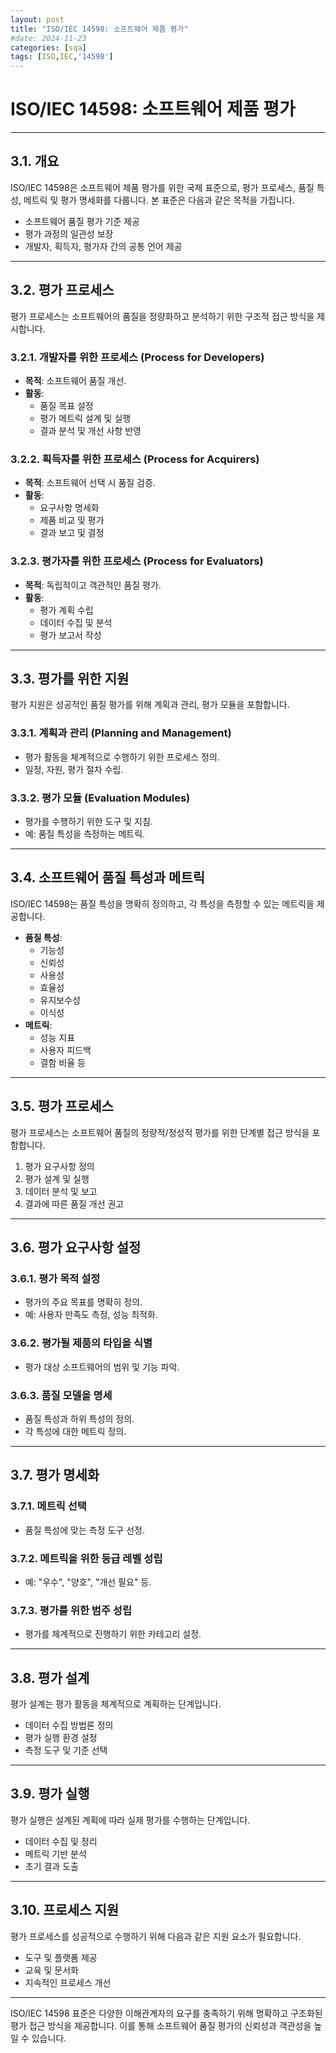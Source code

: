 ```yaml
---
layout: post
title: "ISO/IEC 14598: 소프트웨어 제품 평가"
#date: 2024-11-23
categories: [sqa]
tags: [ISO,IEC,'14598']
---
```


# ISO/IEC 14598: 소프트웨어 제품 평가

---

## 3.1. 개요
ISO/IEC 14598은 소프트웨어 제품 평가를 위한 국제 표준으로, 평가 프로세스, 품질 특성, 메트릭 및 평가 명세화를 다룹니다. 본 표준은 다음과 같은 목적을 가집니다.

- 소프트웨어 품질 평가 기준 제공
- 평가 과정의 일관성 보장
- 개발자, 획득자, 평가자 간의 공통 언어 제공

---

## 3.2. 평가 프로세스
평가 프로세스는 소프트웨어의 품질을 정량화하고 분석하기 위한 구조적 접근 방식을 제시합니다.

### 3.2.1. 개발자를 위한 프로세스 (Process for Developers)
- **목적**: 소프트웨어 품질 개선.
- **활동**:
  - 품질 목표 설정
  - 평가 메트릭 설계 및 실행
  - 결과 분석 및 개선 사항 반영

### 3.2.2. 획득자를 위한 프로세스 (Process for Acquirers)
- **목적**: 소프트웨어 선택 시 품질 검증.
- **활동**:
  - 요구사항 명세화
  - 제품 비교 및 평가
  - 결과 보고 및 결정

### 3.2.3. 평가자를 위한 프로세스 (Process for Evaluators)
- **목적**: 독립적이고 객관적인 품질 평가.
- **활동**:
  - 평가 계획 수립
  - 데이터 수집 및 분석
  - 평가 보고서 작성

---

## 3.3. 평가를 위한 지원
평가 지원은 성공적인 품질 평가를 위해 계획과 관리, 평가 모듈을 포함합니다.

### 3.3.1. 계획과 관리 (Planning and Management)
- 평가 활동을 체계적으로 수행하기 위한 프로세스 정의.
- 일정, 자원, 평가 절차 수립.

### 3.3.2. 평가 모듈 (Evaluation Modules)
- 평가를 수행하기 위한 도구 및 지침.
- 예: 품질 특성을 측정하는 메트릭.

---

## 3.4. 소프트웨어 품질 특성과 메트릭
ISO/IEC 14598는 품질 특성을 명확히 정의하고, 각 특성을 측정할 수 있는 메트릭을 제공합니다.

- **품질 특성**:
  - 기능성
  - 신뢰성
  - 사용성
  - 효율성
  - 유지보수성
  - 이식성
- **메트릭**:
  - 성능 지표
  - 사용자 피드백
  - 결함 비율 등

---

## 3.5. 평가 프로세스
평가 프로세스는 소프트웨어 품질의 정량적/정성적 평가를 위한 단계별 접근 방식을 포함합니다.

1. 평가 요구사항 정의
2. 평가 설계 및 실행
3. 데이터 분석 및 보고
4. 결과에 따른 품질 개선 권고

---

## 3.6. 평가 요구사항 설정

### 3.6.1. 평가 목적 설정
- 평가의 주요 목표를 명확히 정의.
- 예: 사용자 만족도 측정, 성능 최적화.

### 3.6.2. 평가될 제품의 타입을 식별
- 평가 대상 소프트웨어의 범위 및 기능 파악.

### 3.6.3. 품질 모델을 명세
- 품질 특성과 하위 특성의 정의.
- 각 특성에 대한 메트릭 정의.

---

## 3.7. 평가 명세화

### 3.7.1. 메트릭 선택
- 품질 특성에 맞는 측정 도구 선정.

### 3.7.2. 메트릭을 위한 등급 레벨 성립
- 예: "우수", "양호", "개선 필요" 등.

### 3.7.3. 평가를 위한 범주 성립
- 평가를 체계적으로 진행하기 위한 카테고리 설정.

---

## 3.8. 평가 설계
평가 설계는 평가 활동을 체계적으로 계획하는 단계입니다.

- 데이터 수집 방법론 정의
- 평가 실행 환경 설정
- 측정 도구 및 기준 선택

---

## 3.9. 평가 실행
평가 실행은 설계된 계획에 따라 실제 평가를 수행하는 단계입니다.

- 데이터 수집 및 정리
- 메트릭 기반 분석
- 초기 결과 도출

---

## 3.10. 프로세스 지원
평가 프로세스를 성공적으로 수행하기 위해 다음과 같은 지원 요소가 필요합니다.

- 도구 및 플랫폼 제공
- 교육 및 문서화
- 지속적인 프로세스 개선

---

ISO/IEC 14598 표준은 다양한 이해관계자의 요구를 충족하기 위해 명확하고 구조화된 평가 접근 방식을 제공합니다. 이를 통해 소프트웨어 품질 평가의 신뢰성과 객관성을 높일 수 있습니다.
